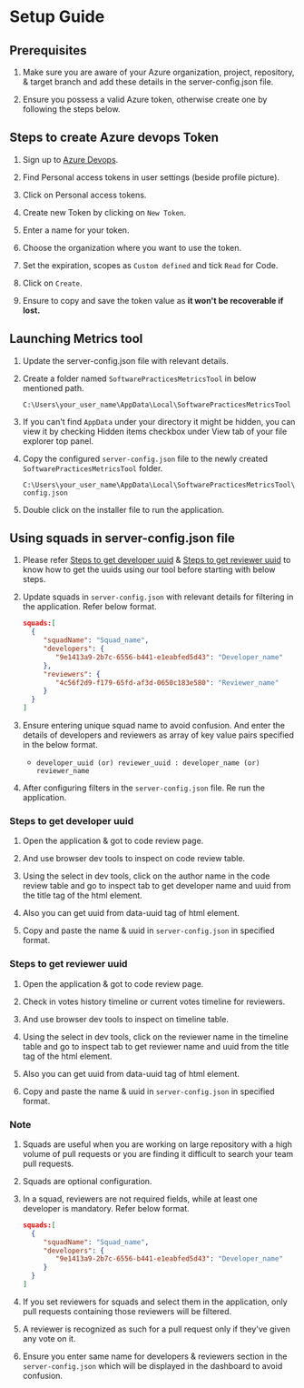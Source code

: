 # Setup Guide

## Prerequisites

1. Make sure you are aware of your Azure organization, project, repository, &
   target branch and add these details in the server-config.json file.

2. Ensure you possess a valid Azure token, otherwise create one by following
   the steps below.

## Steps to create Azure devops Token

1. Sign up to [Azure Devops](https://dev.azure.com/).

2. Find Personal access tokens in user settings (beside profile picture).

3. Click on Personal access tokens.

4. Create new Token by clicking on `New Token`.

5. Enter a name for your token.

6. Choose the organization where you want to use the token.

7. Set the expiration, scopes as `Custom defined` and tick `Read` for Code.

8. Click on `Create`.

9. Ensure to copy and save the token value as **it won't be recoverable if lost.**

## Launching Metrics tool

1. Update the server-config.json file with relevant details.

2. Create a folder named `SoftwarePracticesMetricsTool` in below mentioned path.

   ```shell
   C:\Users\your_user_name\AppData\Local\SoftwarePracticesMetricsTool
   ```

3. If you can't find `AppData` under your directory it might be hidden, you can
   view it by checking Hidden items checkbox under View tab of your file explorer
   top panel.

4. Copy the configured `server-config.json` file to the newly created
   `SoftwarePracticesMetricsTool` folder.

   ```shell
   C:\Users\your_user_name\AppData\Local\SoftwarePracticesMetricsTool\server-config.json
   ```

5. Double click on the installer file to run the application.

## Using squads in server-config.json file

1. Please refer [Steps to get developer uuid](#steps-to-get-developer-uuid) &
   [Steps to get reviewer uuid](#steps-to-get-reviewer-uuid) to know how to get
   the uuids using our tool before starting
   with below steps.

2. Update squads in `server-config.json` with relevant details for filtering in
   the application. Refer below format.

   ```JSON
   squads:[
     {
        "squadName": "Squad_name",
        "developers": {
           "9e1413a9-2b7c-6556-b441-e1eabfed5d43": "Developer_name"
        },
        "reviewers": {
           "4c56f2d9-f179-65fd-af3d-0650c183e580": "Reviewer_name"
        }
     }
   ]
   ```

3. Ensure entering unique squad name to avoid confusion. And enter the details
   of developers and reviewers as array of key value pairs specified in the below
   format.

   - `developer_uuid (or) reviewer_uuid : developer_name (or) reviewer_name`

4. After configuring filters in the `server-config.json` file. Re run the application.

### Steps to get developer uuid

1. Open the application & got to code review page.

2. And use browser dev tools to inspect on code review table.

3. Using the select in dev tools, click on the author name in the code review
   table and go to inspect tab to get developer name and uuid from the title tag
   of the html element.

4. Also you can get uuid from data-uuid tag of html element.

5. Copy and paste the name & uuid in `server-config.json` in specified format.

### Steps to get reviewer uuid

1. Open the application & got to code review page.

2. Check in votes history timeline or current votes timeline for reviewers.

3. And use browser dev tools to inspect on timeline table.

4. Using the select in dev tools, click on the reviewer name in the timeline table
   and go to inspect tab to get reviewer name and uuid from the title tag of the
   html element.

5. Also you can get uuid from data-uuid tag of html element.

6. Copy and paste the name & uuid in `server-config.json` in specified format.

### Note

1. Squads are useful when you are working on large repository with a high volume
   of pull requests or you are finding it difficult to search your team pull requests.

2. Squads are optional configuration.

3. In a squad, reviewers are not required fields, while at least one developer
   is mandatory. Refer below format.

   ```JSON
   squads:[
     {
        "squadName": "Squad_name",
        "developers": {
           "9e1413a9-2b7c-6556-b441-e1eabfed5d43": "Developer_name"
        }
     }
   ]
   ```

4. If you set reviewers for squads and select them in the application, only pull
   requests containing those reviewers will be filtered.

5. A reviewer is recognized as such for a pull request only if they've given any
   vote on it.

6. Ensure you enter same name for developers & reviewers section in the `server-config.json`
   which will be displayed in the dashboard to avoid confusion.
